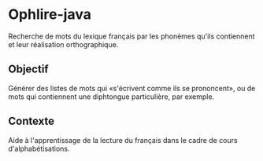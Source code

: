 # Ophlire-java
Recherche de mots du lexique français par les phonèmes qu'ils contiennent et leur réalisation orthographique.

## Objectif
Générer des listes de mots qui «s'écrivent comme ils se prononcent», ou
de mots qui contiennent une diphtongue particulière, par exemple.

## Contexte
Aide à l'apprentissage de la lecture du français dans le cadre de cours
d'alphabétisations.

